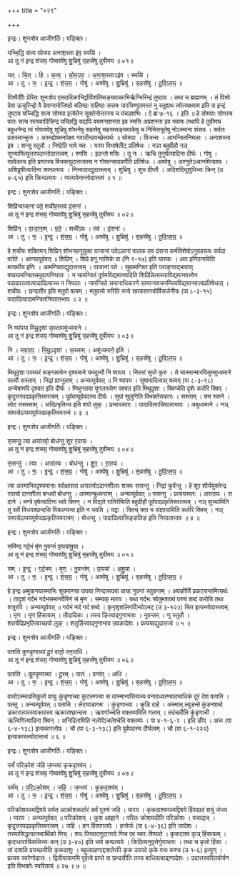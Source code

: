 +++
title = "०२९"

+++


इन्द्रः। शुनःशेप आजीगर्तिः। पङ्क्तिः।

यच्चि॒द्धि स॑त्य सोमपा अनाश॒स्ता इ॑व॒ स्मसि॑ ।  
आ तू न॑ इन्द्र शंसय॒ गोष्वश्वे॑षु शु॒भ्रिषु॑ स॒हस्रे॑षु तुवीमघ ॥ ०१॥

यत् । चि॒त् । हि । स॒त्य॒ । सो॒म॒ऽपा॒ । अ॒ना॒श॒स्ताःऽइ॑व । स्मसि॑ ।  
आ । तु । नः॒ । इ॒न्द्र॒ । शं॒स॒य॒ । गोषु॑ । अश्वे॑षु । शु॒भ्रिषु॑ । स॒हस्रे॑षु । तु॒वि॒ऽम॒घ॒ ॥

विश्वैर्देवैः प्रेरितः शुनःशेप एतदादिकाभिर्द्वाविंशतिसङ्ख्याकाभिर्ऋग्भिरिन्द्रं तुष्टाव । तथा च ब्राह्मणम् । तं विश्वे देवा ऊचुरिन्द्रो वै देवानामोजिष्ठो बलिष्ठः सहिष्ठः सत्तमः पारयिष्णुतमस्तं नु स्तुह्यथ त्वोत्स्रक्ष्याम इति स इन्द्रं तुष्टाव यच्चिद्धि सत्य सोमपा इत्येतेन सूक्तेनोत्तरस्य च पंचदशभिः । ऐ ब्रा ७-१६ । इति ॥ हे सोमपाः सोमस्य पातः सत्य सत्यवादिन्निन्द्र यच्छिद्धि यद्यपि वयमनाशस्ता इव स्मसि अप्रशस्ता इव भवामः तथापि हे तुवीमघ बहुधनेन्द्र त्वं गोष्वश्वेषु शुभ्रिषु शोभनेषु सहस्रेषु सहस्रसङ्ख्याकेषु च निमित्तभूतेषु नोऽस्माना शंसय । सर्वतः प्रसस्तान्कुरु । अस्मद्दोषमनपेक्ष्य गवादीन्प्रयच्छेत्यर्थः ॥ सोमपाः । विजन्तः । आमन्त्रितनिघातः । अनाशस्ता इव । शन्सु स्तुतौ । निष्ठेति भावे क्तः । यस्य विभाषेतीट् प्रतिषेधः । नञा बहुव्रीहौ नञ् सुभ्यामित्युत्तरपदान्तोदात्तत्वम् । स्मसि । इदन्तो मसिः । तू नः । ऋचि तुनुघेत्यादिना दीर्घः । गोषु । सावेकाच इति प्राप्तस्य विभक्त्युदात्तत्वस्य न गोश्वन्साववर्णेति प्रतिषेधः । अश्वेषु । अश्नुतेऽध्वानमित्यश्वः । अशिप्रुषीत्यादिना क्वन्प्रत्ययः । नित्त्वादाद्युदात्तत्वम् । शुभ्रिषु । शुभ दीप्तौ । अदिशदिभूशुभिभ्यः क्रिन् (उ ४-६५) इति क्रिन्प्रत्ययः । व्यत्ययेनान्तोदात्तत्वं ॥ १ ॥

इन्द्रः। शुनःशेप आजीगर्तिः। पङ्क्तिः।

शिप्रि॑न्वाजानां पते॒ शची॑व॒स्तव॑ दं॒सना॑ ।  
आ तू न॑ इन्द्र शंसय॒ गोष्वश्वे॑षु शु॒भ्रिषु॑ स॒हस्रे॑षु तुवीमघ ॥ ०२॥

शिप्रि॑न् । वा॒जा॒ना॒म् । प॒ते॒ । शची॑ऽवः । तव॑ । दं॒सना॑ ।  
आ । तु । नः॒ । इ॒न्द्र॒ । शं॒स॒य॒ । गोषु॑ । अश्वे॑षु । शु॒भ्रिषु॑ । स॒हस्रे॑षु । तु॒वि॒ऽम॒घ॒ ॥

हे शचीवः शक्तिमन् शिप्रिन् शोभनहनूयुक्त वाजानां पतेऽन्नानां पालक तव दंसना कर्मविशेषोऽनुग्रहरूपः सर्वदा वर्तते । आन्यत्पूर्ववत् ॥ शिप्रिन् । शिप्रे हनू नासिके वा (नि ९-१७) इति यास्कः । अत इनिठनाविति मत्वर्थीय इनिः । आमन्त्रिताद्युदात्तत्वम् । वाजानां पते । सुबामन्त्रित इति पराङ्गवद्भावात् षष्ठ्यामन्त्रितसमुदायनिघातः । न चामन्त्रितं पूर्वमविद्यमानवदिति शिप्रिन्नित्यस्याविद्यमानवत्त्वेन पदादपरत्वात्पादादित्वाच्च न निघातः । नामन्त्रिते समानाधिकरणे सामान्यवचनमित्यविद्यमानवत्त्वप्रतिषेधात् । शचीवः । छन्दसीर इति मतुपो षत्वम् । मतुवसो रुरिति रुत्वे खरवसानयोर्विसर्जनीयः (पा ८-३-१५) पादादित्वादामन्त्रितनिघाताभावः ॥ २ ॥

इन्द्रः। शुनःशेप आजीगर्तिः। पङ्क्तिः।

नि ष्वा॑पया मिथू॒दृशा॑ स॒स्तामबु॑ध्यमाने ।  
आ तू न॑ इन्द्र शंसय॒ गोष्वश्वे॑षु शु॒भ्रिषु॑ स॒हस्रे॑षु तुवीमघ ॥ ०३॥

नि । स्वा॒प॒य॒ । मि॒थु॒ऽदृशा॑ । स॒स्ताम् । अबु॑ध्यमाने॒ इति॑ ।  
आ । तु । नः॒ । इ॒न्द्र॒ । शं॒स॒य॒ । गोषु॑ । अश्वे॑षु । शु॒भ्रिषु॑ । स॒हस्रे॑षु । तु॒वि॒ऽम॒घ॒ ॥

मिथूदृशा परस्परं सङ्गतत्वेन दृश्यमाने यमदूत्यौ नि ष्वापय । नितरां सुप्ते कुरु । ते चास्मान्मारयितुमबुध्यमाने सत्यौ सस्ताम् । निद्रां प्राप्नुताम् । अन्यत्पूर्ववत् ॥ नि ष्वापय । सुषामादित्वात् षत्वम् (पा ८-३-९८) अन्येषामपि दृश्यत इति दीर्घः । मिथुनतया युगलरूपेण पश्यत इति मिथूदृशा । क्विप्चेति दृशेः कर्तरि क्विप् । कृदुत्तरपदप्रकृतिस्वरत्वम् । पूर्ववत्पूर्वपदस्य दीर्घः । सुपां सुलुगिति विभक्तेराकारः । सस्ताम् । षस स्वप्ने । लोट तसस्ताम् । अदिप्रभृतिभ्य इति शपो लुक् । प्रत्ययस्वरः । पादादित्वान्निघाताभावः । अबुध्यमाने । नञ् समासेऽव्ययपूर्वपदप्रकृतिस्वरत्वं ॥ ३ ॥

इन्द्रः। शुनःशेप आजीगर्तिः। पङ्क्तिः।

स॒सन्तु॒ त्या अरा॑तयो॒ बोध॑न्तु शूर रा॒तयः॑ ।  
आ तू न॑ इन्द्र शंसय॒ गोष्वश्वे॑षु शु॒भ्रिषु॑ स॒हस्रे॑षु तुवीमघ ॥ ०४॥

स॒सन्तु॑ । त्याः । अरा॑तयः । बोध॑न्तु । शू॒र॒ । रा॒तयः॑ ।  
आ । तु । नः॒ । इ॒न्द्र॒ । शं॒स॒य॒ । गोषु॑ । अश्वे॑षु । शु॒भ्रिषु॑ । स॒हस्रे॑षु । तु॒वि॒ऽम॒घ॒ ॥

त्या अस्माभिरदृश्यमानाः परोक्षास्ता अरातयोऽदानशीलाः शत्रवः ससन्तु । निद्रां कुर्वन्तु । हे शूर शौर्ययुक्तेन्द्र रातयो दानशीला बन्धवो बोधन्तु । अस्मान्बुध्यन्ताम् । अन्यत्पूर्ववत् ॥ ससन्तु । प्रत्ययस्वरः । अरातयः । रा दाने । मन्त्रे वृषेत्यादिना भावे क्तिन् । न विद्यते रातिरेष्विति बहुव्रीहौ पूर्वपदप्रकृतिस्वरत्वम् । नञ् सुभ्यामिति तु सर्वे विधयश्छन्दसि विकल्प्यन्त इति न भवति । यद्वा । क्तिच् क्ता च संज्ञायामिति कर्तरि क्तिच् । नञ् समासेऽव्ययपूर्वपदप्रकृतिस्वरत्वम् । बोधन्तु । पादादित्वात्तिङ्ङतिङ इति निघाताभावः ॥ ४ ॥

इन्द्रः। शुनःशेप आजीगर्तिः। पङ्क्तिः।

समि॑न्द्र गर्द॒भं मृ॑ण नु॒वन्तं॑ पा॒पया॑मु॒या ।  
आ तू न॑ इन्द्र शंसय॒ गोष्वश्वे॑षु शु॒भ्रिषु॑ स॒हस्रे॑षु तुवीमघ ॥ ०५॥

सम् । इ॒न्द्र॒ । ग॒र्द॒भम् । मृ॒ण॒ । नु॒वन्त॑म् । पा॒पया॑ । अ॒मु॒या ।  
आ । तु । नः॒ । इ॒न्द्र॒ । शं॒स॒य॒ । गोषु॑ । अश्वे॑षु । शु॒भ्रिषु॑ । स॒हस्रे॑षु । तु॒वि॒ऽम॒घ॒ ॥

हे इन्द्र अमुयानयास्माभिः श्रूयमाणया पापया निन्दारूपया वाचा नुवन्तं स्तुवन्तम् । अपकीर्तिं प्रकटयन्तमित्यर्थः । तादृशं गर्दभं गर्दभसमानवैरिणं सं मृण । सम्यक् मारय । यथा गर्दभः श्रोतुमशक्यं परुषं शब्दं करोति तथा शत्रुरपि । अन्यत्पूर्ववत् ॥ गर्दभं नर्द गर्द शब्दे । कृगृशृशलिगर्दिभ्योऽभट् (उ ३-१२२) चित इत्यन्तोदात्तत्वम् । मृण । मृण हिंसायाम् । तौदादिकः । तस्य ङित्त्वाद्गुणाभावः । नुवन्तम् । णु स्तुतौ । शतर्यदिप्रभृतित्वाच्छपो लुक् । शतुर्ङित्त्वाद्गुणाभाव उवङादेशः । प्रत्ययाद्युदात्तत्वं ॥ ५ ॥

इन्द्रः। शुनःशेप आजीगर्तिः। पङ्क्तिः।

पता॑ति कुण्डृ॒णाच्या॑ दू॒रं वातो॒ वना॒दधि॑ ।  
आ तू न॑ इन्द्र शंसय॒ गोष्वश्वे॑षु शु॒भ्रिषु॑ स॒हस्रे॑षु तुवीमघ ॥ ०६॥

पता॑ति । कु॒ण्डृ॒णाच्या॑ । दू॒रम् । वातः॑ । वना॑त् । अधि॑ ।  
आ । तु । नः॒ । इ॒न्द्र॒ । शं॒स॒य॒ । गोषु॑ । अश्वे॑षु । शु॒भ्रिषु॑ । स॒हस्रे॑षु । तु॒वि॒ऽम॒घ॒ ॥

वातोऽस्मत्प्रतिकूलो वायुः कुंडृणाच्या कुटलगत्या स त्वस्मान्परित्यज्य वनादध्यरण्यादप्यधिकं दूरं देशं पताति । पततु । अन्यत्पूर्ववत् ॥ पताति । लेट्याडागमः । कुंडृणाच्या । कुडि दाहे । अस्मात् ल्युडन्ते कुंडनशब्दे डकारात्परस्याकारस्य ऋकारश्छान्दसः । ऋवर्णाच्चेति वक्तव्यमिति णत्वम् । तदंचतीति कुंडृणाची । ऋत्विगित्यादिना क्विन् । अनिदितामिति नलोपेंऽचतेश्चेति वक्तव्यंः । पा ४-१-६-२ । इति ङीप् । अचः (पा ६-४-१३८) इत्यकारलोपः । चौ (पा ६-३-१३८) इति पूर्वपदस्य दीर्घत्वम् । चौ (पा ६-१-२२२) इत्याकारस्योदात्तत्वं ॥ ६ ॥

इन्द्रः। शुनःशेप आजीगर्तिः। पङ्क्तिः।

सर्वं॑ परिक्रो॒शं ज॑हि ज॒म्भया॑ कृकदा॒श्व॑म् ।  
आ तू न॑ इन्द्र शंसय॒ गोष्वश्वे॑षु शु॒भ्रिषु॑ स॒हस्रे॑षु तुवीमघ ॥ ०७॥

सर्व॑म् । प॒रि॒ऽक्रो॒शम् । ज॒हि॒ । ज॒म्भय॑ । कृ॒क॒दा॒श्व॑म् ।  
आ । तु । नः॒ । इ॒न्द्र॒ । शं॒स॒य॒ । गोषु॑ । अश्वे॑षु । शु॒भ्रिषु॑ । स॒हस्रे॑षु । तु॒वि॒ऽम॒घ॒ ॥

परिक्रोशमस्मद्विषये सर्वत आक्रोशकर्तारं सर्वं पुरुषं जहि । मारय । कृकदाश्वमस्मद्विषये हिंसाप्रदं शत्रुं जंभय । मारय । अन्यत्पूर्ववत् ॥ परिक्रोशम् । क्रुश आह्वाने । परितः क्रोशयतीति परिक्रोशः । पचाद्यच् । कृदुत्तरपदप्रकृतिस्वरत्वम् । जहि । हन हिंसागत्योः । हन्तेर्जः (पा ६-४-३६) इति जादेशः । तस्यासिद्धत्वात्स्वार्थिको णिच् । शपः पित्त्वादनुदात्तत्वे णिच एव स्वरः शिष्यते । कृकदाश्वं कृञ् हिंसायाम् । कृदाधारार्चिकलिभ्यः कन् (उ ३-४०) इति भावे कन्प्रत्यये । किदित्यनुवृत्तेर्गुणाभावः । तथा च कृतो हिंसा । तां दाशति प्रयच्छतीति कृकदाशुः । बहुलग्रहणाद्दाशतेरपि कृक उपपदे कृके वचः कश्च (उ १-६) इत्युण् । प्रत्यय स्वरेणोदात्तः । द्वितीयायाममि पूर्वत्वे प्राप्ते वा छन्दसीति तस्य बाधितत्वाद्यणादेशः । उदात्तस्वरितयोर्यण इति विभक्तेः स्वरितत्वं ॥ २७ ॥ ७ ॥